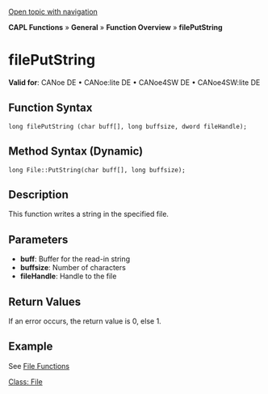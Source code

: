 [Open topic with navigation](../../../../../CANoeDEFamily.htm#Topics/CAPLFunctions/Other/Functions/CAPLfunctionFilePutString.md)

**CAPL Functions** » **General** » **Function Overview** » **filePutString**

# filePutString

**Valid for**: CANoe DE • CANoe:lite DE • CANoe4SW DE • CANoe4SW:lite DE

## Function Syntax

```plaintext
long filePutString (char buff[], long buffsize, dword fileHandle);
```

## Method Syntax (Dynamic)

```plaintext
long File::PutString(char buff[], long buffsize);
```

## Description

This function writes a string in the specified file.

## Parameters

- **buff**: Buffer for the read-in string
- **buffsize**: Number of characters
- **fileHandle**: Handle to the file

## Return Values

If an error occurs, the return value is 0, else 1.

## Example

See [File Functions](CAPLfunctionsExapmleFileFunctions.md)

[Class: File](../../ObjectOrientedProg/CAPLfunctionsOOPFile.md)
